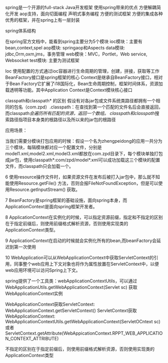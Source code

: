 spring是一个开源的full-stack Java开发框架
使用spring带来的优点
方便解耦简化开发
aop支持，面向切面编程
声明式事务编程
方便的测试框架
方便的集成各种优秀的框架，并在spring上有一层封装

spring体系结构

在spring官方文档中，能看到spring主要分为5个模块
ioc模块：主要有bean,context,spel
aop模块: springaop和Aspects
data模块: jdbc,Orm,oxm,jms，事务管理
web模块：MVC，Portlet，Web service, Websocket
test模块: 主要为测试框架

Ioc 
使用配置的方式通过ioc容器进行生命周期的管理，创建，拼接，获取等工作
BeanFactory接口是spring框架的核心
Context是继承自BeanFactory接口，相对于Bean Factory它扩展了i18国际化，Bean生命周期控制，框架时间体系，资源加载透明等功能。其中Application Context是Context模块核心接口

classpath和classpath* 的区别
假设有对各jar包或文件系统类路径都拥有一个相同的包名（com.zpd）.classpath：在查找到第一个匹配的文件名后会直接返回，而classpath*会遍历所有匹配的资源，返回一个数组。
classpath和classpath*搜索路径指项目本身类的根路径以及所以来的jar包的根路径

应用场景：

当我们需要分模块打包应用的时候：假设一个名为zhengpeidong的应用一共分为三个模块，每隔模块都对应一个配置文件，分别是model1.xml,model2.xml,model3.xml都放在com.zpd目录下，每个模块单独打包成jar包，使用classpath*:com/zpd/model*.xml可以成功加载这三个模块的配置文件，而classpath只会加载一个。

6 使用resource操作文件时，如果资源文件在发布后被打入jar包中，那么就不知能使用Resource.getFile() 方法，否则会报FileNotFoundException，但是可以使用Resource.getInputStream() 获取。

7 BeanFactory是spring框架的基础设施，面向spring本身，而ApplicationContext是面向spring框架开发者。

8 ApplicationContext在实例化的时候，可以指定资源前缀，指定和不指定的区别在于指定前缀后，则使用前缀格式解析资源，否则使用实现类的ApplicationContext类型。

9 ApplicationContext在启动的时候就会实例化所有的bean,而beanFactory会延迟到第一次使用

10 WebApplication可以从WebApplicationContext中获取ServletContext的引用，同事整个web应用上下文对象也将作为属性放置在ServletContext中，以便web应用环境可以访问Spring上下文。

spring提供了一个工具类：webApplicationContextUtils，可以通过WebApplicationUtils.getWebApplicationContext(Servlet sc) 获取WebApplicationContext实例

WebApplicationContext获取ServletContext:
WebApplicationContext.getServletContext()
ServletContext获取WebApplicationContext:
WebApplicationContextUtils.getWebApplicationContext(ServletOCntext sc)
或者
ServletContext.getAttribute(WebAppicationContext.RPPT_WEB_APPLICATION_CONTEXT_ATTRIBUTE)





不指定的区别在于指定前缀后，则使用前缀格式解析资源，否则使用实现类的ApplicationContext类型

